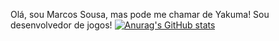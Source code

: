 Olá, sou Marcos Sousa, mas pode me chamar de Yakuma! Sou desenvolvedor de jogos!
[![Anurag's GitHub stats](https://github-readme-stats.vercel.app/api?username=YakumaKuramy)](https://github.com/yakumakuramy/github-readme-stats)
